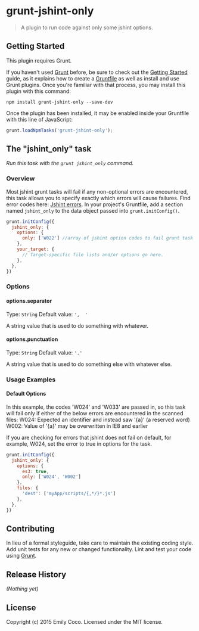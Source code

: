 # grunt-jshint-only

> A plugin to run code against only some jshint options.

## Getting Started
This plugin requires Grunt.

If you haven't used [Grunt](http://gruntjs.com/) before, be sure to check out the [Getting Started](http://gruntjs.com/getting-started) guide, as it explains how to create a [Gruntfile](http://gruntjs.com/sample-gruntfile) as well as install and use Grunt plugins. Once you're familiar with that process, you may install this plugin with this command:

```shell
npm install grunt-jshint-only --save-dev
```

Once the plugin has been installed, it may be enabled inside your Gruntfile with this line of JavaScript:

```js
grunt.loadNpmTasks('grunt-jshint-only');
```

## The "jshint_only" task
_Run this task with the `grunt jshint_only` command._

### Overview
Most jshint grunt tasks will fail if any non-optional errors are encountered, this task allows you to specify exactly which errors will cause failures.
Find error codes here: [Jshint errors](http://jslinterrors.com).
In your project's Gruntfile, add a section named `jshint_only` to the data object passed into `grunt.initConfig()`.


```js
grunt.initConfig({
  jshint_only: {
    options: {
      only: ['W022'] //array of jshint option codes to fail grunt task if found, all others will be recorded, but not fail the task.
    },
    your_target: {
      // Target-specific file lists and/or options go here.
    },
  },
})
```

### Options

#### options.separator
Type: `String`
Default value: `',  '`

A string value that is used to do something with whatever.

#### options.punctuation
Type: `String`
Default value: `'.'`

A string value that is used to do something else with whatever else.

### Usage Examples

#### Default Options
In this example, the codes 'W024' and 'W033' are passed in, so this task will fail only if either of the below errors are encountered in the scanned files:
W024: Expected an identifier and instead saw '{a}' (a reserved word)
W002: Value of '{a}' may be overwritten in IE8 and earlier

If you are checking for errors that jshint does not fail on default, for example, W024, set the error to true in options for the task.


```js
grunt.initConfig({
  jshint_only: {
    options: {
      es3: true,
      only: ['W024', 'W002']
    },
    files: {
      'dest': ['myApp/scripts/{,*/}*.js']
    },
  },
})
```

## Contributing
In lieu of a formal styleguide, take care to maintain the existing coding style. Add unit tests for any new or changed functionality. Lint and test your code using [Grunt](http://gruntjs.com/).

## Release History
_(Nothing yet)_

## License
Copyright (c) 2015 Emily Coco. Licensed under the MIT license.
